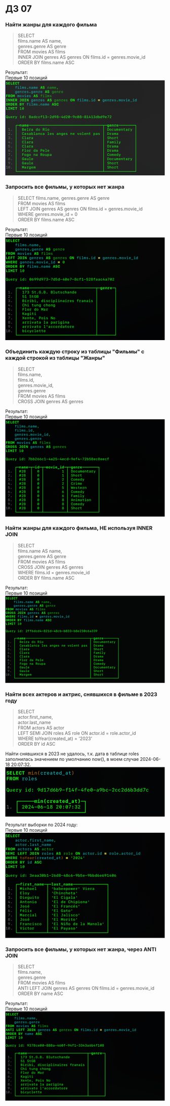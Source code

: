 # ДЗ 07  
### Найти жанры для каждого фильма  
> SELECT  
    films.name AS name,  
    genres.genre AS genre  
FROM movies AS films  
INNER JOIN genres AS genres ON films.id = genres.movie_id  
ORDER BY films.name ASC  

Результат:  
Первые 10 позиций
![](https://github.com/oslavgorod/Clickhouse-2024/blob/main/DZ07/img/001.png)  

### Запросить все фильмы, у которых нет жанра  
> SELECT films.name,
genres.genre AS genre    
FROM movies AS films  
LEFT JOIN genres AS genres ON films.id = genres.movie_id  
WHERE genres.movie_id = 0  
ORDER BY films.name ASC

Результат:  
Первые 10 позиций  
![](https://github.com/oslavgorod/Clickhouse-2024/blob/main/DZ07/img/002.png)  

### Объединить каждую строку из таблицы "Фильмы" с каждой строкой из таблицы "Жанры"  
> SELECT  
    films.name,  
    films.id,  
    genres.movie_id,  
    genres.genre  
FROM movies AS films  
CROSS JOIN genres AS genres

Результат:  
Первые 10 позиций 
![](https://github.com/oslavgorod/Clickhouse-2024/blob/main/DZ07/img/003.png)  

### Найти жанры для каждого фильма, НЕ используя INNER JOIN  
> SELECT  
    films.name AS name,  
    genres.genre AS genre  
FROM movies AS films  
CROSS JOIN genres AS genres  
WHERE films.id = genres.movie_id  
ORDER BY films.name ASC  

Результат:  
Первые 10 позиций  
![](https://github.com/oslavgorod/Clickhouse-2024/blob/main/DZ07/img/004.png)  

### Найти всех актеров и актрис, снявшихся в фильме в 2023 году  
>SELECT  
    actor.first_name,  
    actor.last_name  
FROM actors AS actor  
LEFT SEMI JOIN roles AS role ON actor.id = role.actor_id  
WHERE toYear(created_at) = '2023'  
ORDER BY id ASC  

Найти снявшихся в 2023 не удалось, т.к. дата в таблице roles заполнилась значением по умолчанию now(), в моем случае 2024-06-18 20:07:32.  
![](https://github.com/oslavgorod/Clickhouse-2024/blob/main/DZ07/img/005.png)  

Результат выборки по 2024 году:  
Первые 10 позиций  
![](https://github.com/oslavgorod/Clickhouse-2024/blob/main/DZ07/img/006.png)  

### Запросить все фильмы, у которых нет жанра, через ANTI JOIN  
> SELECT  
    films.name,  
    genres.genre  
FROM movies AS films  
ANTI LEFT JOIN genres AS genres ON films.id = genres.movie_id  
ORDER BY name ASC  

Результат:  
Первые 10 позиций  
![](https://github.com/oslavgorod/Clickhouse-2024/blob/main/DZ07/img/007.png)
